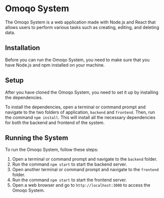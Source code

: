 # Omoqo System

The Omoqo System is a web application made with Node.js and React that allows users to perform various tasks such as creating, editing, and deleting data.

## Installation

Before you can run the Omoqo System, you need to make sure that you have Node.js and npm installed on your machine. 

## Setup

After you have cloned the Omoqo System, you need to set it up by installing the dependencies.

To install the dependencies, open a terminal or command prompt and navigate to the two folders of application, `backend` and `frontend`. Then, run the command `npm install`. This will install all the necessary dependencies for both the backend and frontend of the system.

## Running the System

To run the Omoqo System, follow these steps:

1. Open a terminal or command prompt and navigate to the `backend` folder.
2. Run the command `npm start` to start the backend server.
3. Open another terminal or command prompt and navigate to the `frontend` folder.
4. Run the command `npm start` to start the frontend server.
5. Open a web browser and go to `http://localhost:3000` to access the Omoqo System.